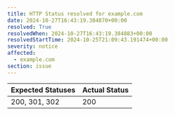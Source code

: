 ```yaml
---
title: HTTP Status resolved for example.com
date: 2024-10-27T16:43:19.384870+00:00
resolved: True
resolvedWhen: 2024-10-27T16:43:19.384883+00:00
resolvedStartTime: 2024-10-25T21:09:43.191474+00:00
severity: notice
affected:
  - example.com
section: issue
---
```


| Expected Statuses | Actual Status  |
|-------------------|----------------|
| 200, 301, 302 | 200 |

